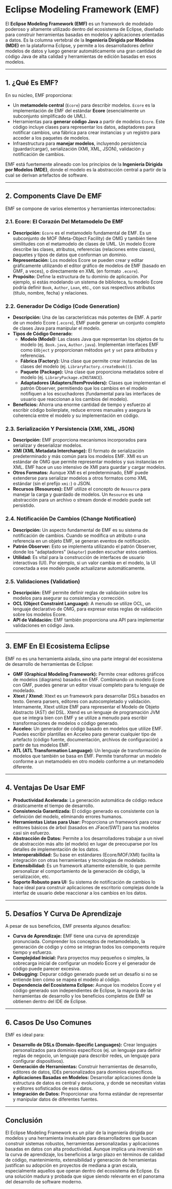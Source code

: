 # Eclipse Modeling Framework (EMF)

El **Eclipse Modeling Framework (EMF)** es un framework de modelado poderoso y altamente utilizado dentro del ecosistema de Eclipse, diseñado para construir herramientas basadas en modelos y aplicaciones orientadas a datos. Es la columna vertebral de la **Ingeniería Dirigida por Modelos (MDE)** en la plataforma Eclipse, y permite a los desarrolladores definir modelos de datos y luego generar automáticamente una gran cantidad de código Java de alta calidad y herramientas de edición basadas en esos modelos.

---

## 1. ¿Qué Es EMF?

En su núcleo, EMF proporciona:

- Un **metamodelo central** (`Ecore`) para describir modelos. `Ecore` es la implementación de EMF del estándar **Ecore** (esencialmente un subconjunto simplificado de UML).
- Herramientas para **generar código Java** a partir de modelos `Ecore`. Este código incluye clases para representar los datos, adaptadores para notificar cambios, una fábrica para crear instancias y un registro para acceder a los paquetes de modelos.
- Infraestructura para **manejar modelos**, incluyendo persistencia (guardar/cargar), serialización (XMI, XML, JSON), validación y notificación de cambios.

EMF está fuertemente alineado con los principios de la **Ingeniería Dirigida por Modelos (MDE)**, donde el modelo es la abstracción central a partir de la cual se derivan artefactos de software.

---

## 2. Components Clave De EMF

EMF se compone de varios elementos y herramientas interconectados:

### 2.1. Ecore: El Corazón Del Metamodelo De EMF

- **Descripción:** `Ecore` es el metamodelo fundamental de EMF. Es un subconjunto de MOF (Meta-Object Facility) de OMG y también tiene similitudes con el metamodelo de clases de UML. Un modelo Ecore describe las clases, atributos, referencias (relaciones entre clases), paquetes y tipos de datos que conforman un dominio.
- **Representación:** Los modelos Ecore se pueden crear y editar gráficamente utilizando el editor gráfico de modelos de EMF (basado en GMF, a veces), o directamente en XML (en formato `.ecore`).
- **Propósito:** Define la estructura de tu dominio de aplicación. Por ejemplo, si estás modelando un sistema de biblioteca, tu modelo Ecore podría definir `Book`, `Author`, `Loan`, etc., con sus respectivos atributos (título, nombre, fecha) y relaciones.

### 2.2. Generador De Código (Code Generation)

- **Descripción:** Una de las características más potentes de EMF. A partir de un modelo Ecore (`.ecore`), EMF puede generar un conjunto completo de clases Java para manipular el modelo.
- **Tipos de Código Generado:**
    - **Modelo (Model):** Las clases Java que representan los objetos de tu modelo (ej. `Book.java`, `Author.java`). Implementan interfaces EMF como `EObject` y proporcionan métodos `get` y `set` para atributos y referencias.
    - **Fábrica (Factory):** Una clase que permite crear instancias de las clases del modelo (ej. `LibraryFactory.createBook()`).
    - **Paquete (Package):** Una clase que proporciona metadatos sobre el modelo (ej. `LibraryPackage.eINSTANCE`).
    - **Adaptadores (Adapters/ItemProviders):** Clases que implementan el patrón Observer, permitiendo que los cambios en el modelo notifiquen a los escuchadores (fundamental para las interfaces de usuario que reaccionan a los cambios del modelo).
- **Beneficios:** Ahorra una enorme cantidad de tiempo y esfuerzo al escribir código boilerplate, reduce errores manuales y asegura la coherencia entre el modelo y su implementación en código.

### 2.3. Serialización Y Persistencia (XMI, XML, JSON)

- **Descripción:** EMF proporciona mecanismos incorporados para serializar y deserializar modelos.
- **XMI (XML Metadata Interchange):** El formato de serialización predeterminado y más común para los modelos EMF. XMI es un estándar de OMG que permite representar modelos y sus instancias en XML. EMF hace un uso intensivo de XMI para guardar y cargar modelos.
- **Otros Formatos:** Aunque XMI es el predeterminado, EMF puede extenderse para serializar modelos a otros formatos como XML estándar (sin el prefijo `xmi:`) o JSON.
- **Recursos (Resources):** EMF utilize el concepto de `Resource` para manejar la carga y guardado de modelos. Un `Resource` es una abstracción para un archivo o stream donde el modelo puede set persistido.

### 2.4. Notificación De Cambios (Change Notification)

- **Descripción:** Un aspecto fundamental de EMF es su sistema de notificación de cambios. Cuando se modifica un atributo o una referencia en un objeto EMF, se generan eventos de notificación.
- **Patrón Observer:** Esto se implementa utilizando el patrón Observer, donde los "adaptadores" (`Adapter`) pueden escuchar estos cambios.
- **Utilidad:** Es vital para la construcción de interfaces de usuario interactivas (UI). Por ejemplo, si un valor cambia en el modelo, la UI conectada a ese modelo puede actualizarse automáticamente.

### 2.5. Validaciones (Validation)

- **Descripción:** EMF permite definir reglas de validación sobre los modelos para asegurar su consistencia y corrección.
- **OCL (Object Constraint Language):** A menudo se utilize OCL, un lenguaje declarativo de OMG, para expresar estas reglas de validación sobre los modelos Ecore.
- **API de Validación:** EMF también proporciona una API para implementar validaciones en código Java.

---

## 3. EMF En El Ecosistema Eclipse

EMF no es una herramienta aislada, sino una parte integral del ecosistema de desarrollo de herramientas de Eclipse:

- **GMF (Graphical Modeling Framework):** Permite crear editores gráficos de modelos (diagrams) basados en EMF. Combinando un modelo Ecore con GMF, puedes generar un editor visual completo para tu lenguaje de modelado.
- **Xtext / Xtend:** Xtext es un framework para desarrollar DSLs basados en texto. Genera parsers, editores con autocompletado y validación. Internamente, Xtext utilize EMF para representar el Modelo de Objeto Abstracto (AST) del DSL. Xtend es un lenguaje de programación JVM que se integra bien con EMF y se utilize a menudo para escribir transformaciones de modelos o código generado.
- **Acceleo:** Un generador de código basado en modelos que utilize EMF. Puedes escribir plantillas en Acceleo para generar cualquier tipo de artefacto (código fuente, documentación, archivos de configuración) a partir de tus modelos EMF.
- **ATL (ATL Transformation Language):** Un lenguaje de transformación de modelos que también se basa en EMF. Permite transformar un modelo conforme a un metamodelo en otro modelo conforme a un metamodelo diferente.

---

## 4. Ventajas De Usar EMF

- **Productividad Acelerada:** La generación automática de código reduce drásticamente el tiempo de desarrollo.
- **Consistencia Garantizada:** El código generado es consistente con la definición del modelo, eliminando errores humanos.
- **Herramientas Listas para Usar:** Proporciona un framework para crear editores básicos de árbol (basados en JFace/SWT) para tus modelos casi sin esfuerzo.
- **Abstracción de Datos:** Permite a los desarrolladores trabajar a un nivel de abstracción más alto (el modelo) en lugar de preocuparse por los detalles de implementación de los datos.
- **Interoperabilidad:** Su base en estándares (Ecore/MOF/XMI) facilita la integración con otras herramientas y tecnologías de modelado.
- **Extensibilidad:** Es un framework altamente extensible, lo que permite personalizar el comportamiento de la generación de código, la serialización, etc.
- **Soporte Robusto para UI:** Su sistema de notificación de cambios lo hace ideal para construir aplicaciones de escritorio complejas donde la interfaz de usuario debe reaccionar a los cambios en los datos.

---

## 5. Desafíos Y Curva De Aprendizaje

A pesar de sus beneficios, EMF presenta algunos desafíos:

- **Curva de Aprendizaje:** EMF tiene una curva de aprendizaje pronunciada. Comprender los conceptos de metamodelado, la generación de código y cómo se integran todos los components require tiempo y esfuerzo.
- **Complejidad Inicial:** Para proyectos muy pequeños o simples, la sobrecarga inicial de configurar un modelo Ecore y el generador de código puede parecer excesiva.
- **Debugging:** Depurar código generado puede set un desafío si no se entiende bien cómo se mapea el modelo al código.
- **Dependencia del Ecosistema Eclipse:** Aunque los modelos Ecore y el código generado son independientes de Eclipse, la mayoría de las herramientas de desarrollo y los beneficios completos de EMF se obtienen dentro del IDE de Eclipse.

---

## 6. Casos De Uso Comunes

EMF es ideal para:

- **Desarrollo de DSLs (Domain-Specific Languages):** Crear lenguajes personalizados para dominios específicos (ej. un lenguaje para definir reglas de negocio, un lenguaje para describir redes, un lenguaje para configurar dispositivos).
- **Generación de Herramientas:** Construir herramientas de desarrollo, editores de datos, IDEs personalizados para dominios específicos.
- **Aplicaciones Basadas en Modelos:** Desarrollar aplicaciones donde la estructura de datos es central y evoluciona, y donde se necesitan vistas y editores sofisticados de esos datos.
- **Integración de Datos:** Proporcionar una forma estándar de representar y manipular datos de diferentes fuentes.

---

## Conclusión

El Eclipse Modeling Framework es un pilar de la ingeniería dirigida por modelos y una herramienta invaluable para desarrolladores que buscan construir sistemas robustos, herramientas personalizadas y aplicaciones basadas en datos con alta productividad. Aunque implica una inversión en la curva de aprendizaje, los beneficios a largo plazo en términos de calidad de código, mantenimiento, extensibilidad y generación de herramientas justifican su adopción en proyectos de mediana a gran escala, especialmente aquellos que operan dentro del ecosistema de Eclipse. Es una solución madura y probada que sigue siendo relevante en el panorama del desarrollo de software moderno.